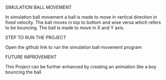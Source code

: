 SIMULATION BALL MOVEMENT

In simulation ball movement a ball is made to move in vertical direction in fixed velocity. The ball moves in top to bottom and wise 
versa which refers to be bouncing. The ball is made to move in X and Y axis.

STEP TO RUN THE PROJECT

Open the github link to run the simulation ball movement program

FUTURE IMPROVEMENT

This Project can be further enhanced by creating an animation like a boy bouncing the ball
